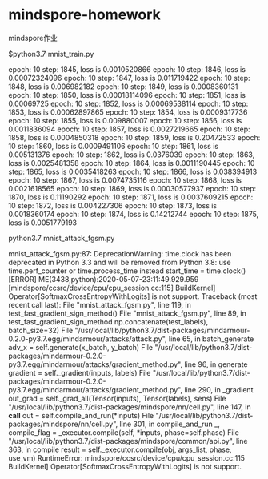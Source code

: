 # mindspore-homework
mindspore作业

$python3.7 mnist_train.py

epoch: 10 step: 1845, loss is 0.0010520866
epoch: 10 step: 1846, loss is 0.00072324096
epoch: 10 step: 1847, loss is 0.011719422
epoch: 10 step: 1848, loss is 0.006982182
epoch: 10 step: 1849, loss is 0.0008360131
epoch: 10 step: 1850, loss is 0.00018114096
epoch: 10 step: 1851, loss is 0.00069725
epoch: 10 step: 1852, loss is 0.00069538114
epoch: 10 step: 1853, loss is 0.00062897865
epoch: 10 step: 1854, loss is 0.0009317736
epoch: 10 step: 1855, loss is 0.009880007
epoch: 10 step: 1856, loss is 0.0011836094
epoch: 10 step: 1857, loss is 0.0027219665
epoch: 10 step: 1858, loss is 0.0004850318
epoch: 10 step: 1859, loss is 0.20472533
epoch: 10 step: 1860, loss is 0.0009491106
epoch: 10 step: 1861, loss is 0.005131376
epoch: 10 step: 1862, loss is 0.0376039
epoch: 10 step: 1863, loss is 0.0025481358
epoch: 10 step: 1864, loss is 0.0011190445
epoch: 10 step: 1865, loss is 0.0035418263
epoch: 10 step: 1866, loss is 0.038394913
epoch: 10 step: 1867, loss is 0.0074735116
epoch: 10 step: 1868, loss is 0.0021618565
epoch: 10 step: 1869, loss is 0.00030577937
epoch: 10 step: 1870, loss is 0.11190292
epoch: 10 step: 1871, loss is 0.0037609215
epoch: 10 step: 1872, loss is 0.004227306
epoch: 10 step: 1873, loss is 0.0018360174
epoch: 10 step: 1874, loss is 0.14212744
epoch: 10 step: 1875, loss is 0.0051779193


 python3.7 mnist_attack_fgsm.py 
 
 
mnist_attack_fgsm.py:87: DeprecationWarning: time.clock has been deprecated in Python 3.3 and will be removed from Python 3.8: use time.perf_counter or time.process_time instead
  start_time = time.clock()
[ERROR] ME(3438,python):2020-05-07-23:11:49.929.959 [mindspore/ccsrc/device/cpu/cpu_session.cc:115] BuildKernel] Operator[SoftmaxCrossEntropyWithLogits] is not support.
Traceback (most recent call last):
  File "mnist_attack_fgsm.py", line 119, in <module>
    test_fast_gradient_sign_method()
  File "mnist_attack_fgsm.py", line 89, in test_fast_gradient_sign_method
    np.concatenate(test_labels), batch_size=32)
  File "/usr/local/lib/python3.7/dist-packages/mindarmour-0.2.0-py3.7.egg/mindarmour/attacks/attack.py", line 65, in batch_generate
    adv_x = self.generate(x_batch, y_batch)
  File "/usr/local/lib/python3.7/dist-packages/mindarmour-0.2.0-py3.7.egg/mindarmour/attacks/gradient_method.py", line 96, in generate
    gradient = self._gradient(inputs, labels)
  File "/usr/local/lib/python3.7/dist-packages/mindarmour-0.2.0-py3.7.egg/mindarmour/attacks/gradient_method.py", line 290, in _gradient
    out_grad = self._grad_all(Tensor(inputs), Tensor(labels), sens)
  File "/usr/local/lib/python3.7/dist-packages/mindspore/nn/cell.py", line 147, in __call__
    out = self.compile_and_run(*inputs)
  File "/usr/local/lib/python3.7/dist-packages/mindspore/nn/cell.py", line 301, in compile_and_run
    _, compile_flag = _executor.compile(self, *inputs, phase=self.phase)
  File "/usr/local/lib/python3.7/dist-packages/mindspore/common/api.py", line 363, in compile
    result = self._executor.compile(obj, args_list, phase, use_vm)
RuntimeError: mindspore/ccsrc/device/cpu/cpu_session.cc:115 BuildKernel] Operator[SoftmaxCrossEntropyWithLogits] is not support.
